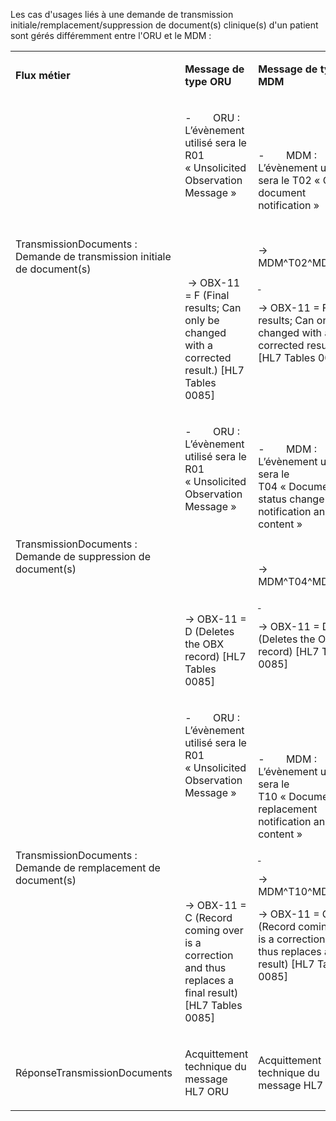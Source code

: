 Les cas d'usages liés à une demande de transmission initiale/remplacement/suppression de document(s) clinique(s) d'un patient sont gérés différemment entre l'ORU et le MDM :

<table width="652">
<tbody>
<tr>
<td width="218">
<p><strong>Flux m&eacute;tier</strong></p>
</td>
<td width="217">
<p><strong>Message de type ORU</strong></p>
</td>
<td width="217">
<p><strong>Message de type MDM</strong></p>
</td>
</tr>
<tr>
<td width="218">
<p>TransmissionDocuments&nbsp;: Demande de transmission initiale de document(s)</p>
</td>
<td width="217">
<p>-&nbsp;&nbsp;&nbsp;&nbsp;&nbsp;&nbsp;&nbsp; ORU : L&rsquo;&eacute;v&egrave;nement utilis&eacute; sera le R01 &laquo;&nbsp;Unsolicited Observation Message&nbsp;&raquo;</p>
<p>&nbsp;</p>
<p>&nbsp;</p>
<p>&nbsp;</p>
<p>&nbsp;-&gt; OBX-11 = F (Final results; Can only be changed with a corrected result.) [HL7 Tables 0085]</p>
</td>
<td width="217">
<p>-&nbsp;&nbsp;&nbsp;&nbsp;&nbsp;&nbsp;&nbsp; MDM&nbsp;: L&rsquo;&eacute;v&egrave;nement utilis&eacute; sera le T02&nbsp;&laquo;&nbsp;Original document notification&nbsp;&raquo;</p>
<p>&nbsp;</p>
<p>-&gt; MDM^T02^MDM_T02</p>
<p><strong><u>&nbsp;</u></strong></p>
<p>-&gt; OBX-11 = F (Final results; Can only be changed with a corrected result.) [HL7 Tables 0085]</p>
</td>
</tr>
<tr>
<td width="218">
<p>TransmissionDocuments&nbsp;: Demande de suppression de document(s)</p>
</td>
<td width="217">
<p>-&nbsp;&nbsp;&nbsp;&nbsp;&nbsp;&nbsp;&nbsp; ORU : L&rsquo;&eacute;v&egrave;nement utilis&eacute; sera le R01 &laquo;&nbsp;Unsolicited Observation Message&nbsp;&raquo;</p>
<p>&nbsp;</p>
<p>&nbsp;</p>
<p>&nbsp;</p>
<p>&nbsp;</p>
<p>-&gt; OBX-11 = D (Deletes the OBX record) [HL7 Tables 0085]</p>
</td>
<td width="217">
<p>-&nbsp;&nbsp;&nbsp;&nbsp;&nbsp;&nbsp;&nbsp; MDM&nbsp;: L&rsquo;&eacute;v&egrave;nement utilis&eacute; sera le T04&nbsp;&laquo;&nbsp;Document status change notification and content&nbsp;&raquo;</p>
<p>&nbsp;</p>
<p>-&gt; MDM^T04^MDM_T02</p>
<p><strong><u>&nbsp;</u></strong></p>
<p>-&gt; OBX-11 = D (Deletes the OBX record) [HL7 Tables 0085]</p>
</td>
</tr>
<tr>
<td width="218">
<p>TransmissionDocuments&nbsp;: Demande de remplacement de document(s)</p>
</td>
<td width="217">
<p>-&nbsp;&nbsp;&nbsp;&nbsp;&nbsp;&nbsp;&nbsp; ORU : L&rsquo;&eacute;v&egrave;nement utilis&eacute; sera le R01 &laquo;&nbsp;Unsolicited Observation Message&nbsp;&raquo;</p>
<p>&nbsp;</p>
<p>&nbsp;</p>
<p>&nbsp;</p>
<p>&nbsp;</p>
<p>-&gt; OBX-11 = C (Record coming over is a correction and thus replaces a final result) [HL7 Tables 0085]</p>
</td>
<td width="217">
<p>-&nbsp;&nbsp;&nbsp;&nbsp;&nbsp;&nbsp;&nbsp; MDM&nbsp;: L&rsquo;&eacute;v&egrave;nement utilis&eacute; sera le T10&nbsp;&laquo;&nbsp;Document replacement notification and content&nbsp;&raquo;</p>
<p><strong><u>&nbsp;</u></strong></p>
<p>-&gt; MDM^T10^MDM_T02<br /> </p>
<p>-&gt; OBX-11 = C (Record coming over is a correction and thus replaces a final result) [HL7 Tables 0085]</p>
</td>
</tr>
<tr>
<td width="218">
<p>R&eacute;ponseTransmissionDocuments&nbsp;</p>
</td>
<td width="217">
<p>Acquittement technique du message HL7 ORU</p>
</td>
<td width="217">
<p>Acquittement technique du message HL7 MDM</p>
</td>
</tr>
</tbody>
</table>